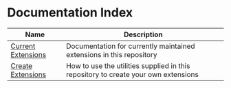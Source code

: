 # Documentation Index

| Name                                             | Description                                                                        |
|--------------------------------------------------|------------------------------------------------------------------------------------|
| [Current Extensions](./extensions-doc-index.md)  | Documentation for currently maintained extensions in this repository               |
| [Create Extensions](./create-extensions.md)      | How to use the utilities supplied in this repository to create your own extensions |


